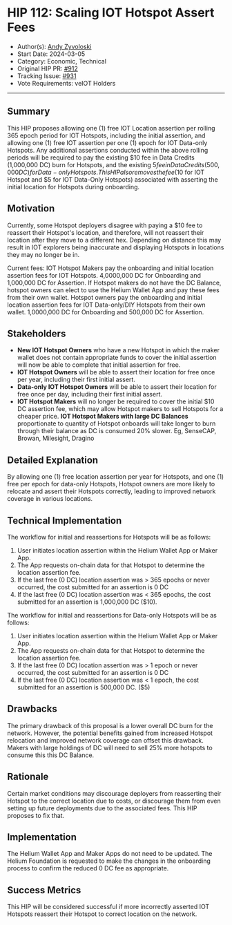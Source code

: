 # HIP 112: Scaling IOT Hotspot Assert Fees

- Author(s): [Andy Zyvoloski](https://github.com/heatedlime)
- Start Date: 2024-03-05
- Category: Economic, Technical
- Original HIP PR: [#912](https://github.com/helium/HIP/pull/912)
- Tracking Issue: [#931](https://github.com/helium/HIP/issues/931)
- Vote Requirements: veIOT Holders

---

## Summary

This HIP proposes allowing one (1) free IOT Location assertion per rolling 365 epoch period for IOT Hotspots, including the initial assertion, and allowing one (1) free IOT assertion per one (1) epoch for IOT Data-only Hotspots. Any additional assertions conducted within the above rolling periods will be required to pay the existing $10 fee in Data Credits (1,000,000 DC) burn for Hotspots, and the existing $5 fee in Data Credits (500,000 DC) for Data-only Hotspots. This HIP also removes the fee ($10 for IOT Hotspot and $5 for IOT Data-Only Hotspots) associated with asserting the initial location for Hotspots during onboarding.

## Motivation

Currently, some Hotspot deployers disagree with paying a $10 fee to reassert their Hotspot's location, and therefore, will not reassert their location after they move to a different hex. Depending on distance this may result in IOT explorers being inaccurate and displaying Hotspots in locations they may no longer be in.  

Current fees:
IOT Hotspot Makers pay the onboarding and initial location assertion fees for IOT Hotspots. 4,0000,000 DC for Onboarding and 1,000,000 DC for Assertion.
If Hotspot makers do not have the DC Balance, hotspot owners can elect to use the Helium Wallet App and pay these fees from their own wallet.
Hotspot owners pay the onboarding and initial location assertion fees for IOT Data-only/DIY  Hotspots from their own wallet. 1,0000,000 DC for Onboarding and 500,000 DC for Assertion.

## Stakeholders

- **New IOT Hotspot Owners** who have a new Hotspot in which the maker wallet does not contain appropriate funds to cover the initial assertion will now be able to complete that initial assertion for free.
- **IOT Hotspot Owners** will be able to assert their location for free once per year, including their first initial assert.
- **Data-only IOT Hotspot Owners** will be able to assert their location for free once per day, including their first initial assert.
- **IOT Hotspot Makers** will no longer be required to cover the initial $10 DC assertion fee, which may allow Hotspot makers to sell Hotspots for a cheaper price.
  **IOT Hotspot Makers with large DC Balances** proportionate to quantity of Hotspot onboards will take longer to burn through their balance as DC is consumed 20% slower. Eg, SenseCAP, Browan, Milesight, Dragino

## Detailed Explanation
By allowing one (1) free location assertion per year for Hotspots, and one (1) free per epoch for data-only Hotspots, Hotspot owners are more likely to relocate and assert their Hotspots correctly, leading to improved network coverage in various locations. 

## Technical Implementation

The workflow for initial and reassertions for Hotspots will be as follows:

1. User initiates location assertion within the Helium Wallet App or Maker App.
2. The App requests on-chain data for that Hotspot to determine the location assertion fee.
3. If the last free (0 DC) location assertion was > 365 epochs or never occurred, the cost submitted for an assertion is 0 DC
4. If the last free (0 DC) location assertion was < 365 epochs, the cost submitted for an assertion is 1,000,000 DC ($10).

The workflow for initial and reassertions for Data-only Hotspots will be as follows:

1. User initiates location assertion within the Helium Wallet App or Maker App.
2. The App requests on-chain data for that Hotspot to determine the location assertion fee.
3. If the last free (0 DC) location assertion was > 1 epoch or never occurred, the cost submitted for an assertion is 0 DC
4. If the last free (0 DC) location assertion was < 1 epoch, the cost submitted for an assertion is 500,000 DC. ($5)


## Drawbacks

The primary drawback of this proposal is a lower overall DC burn for the network. However, the potential benefits gained from increased Hotspot relocation and improved network coverage can offset this drawback.
Makers with large holdings of DC will need to sell 25% more hotspots to consume this this DC Balance.

## Rationale

Certain market conditions may discourage deployers from reasserting their Hotspot to the correct location due to costs, or discourage them from even setting up future deployments due to the associated fees. This HIP proposes to fix that.

## Implementation

The Helium Wallet App and Maker Apps do not need to be updated. 
The Helium Foundation is requested to make the changes in the onboarding process to confirm the reduced 0 DC fee as appropriate.

## Success Metrics
This HIP will be considered successful if more incorrectly asserted IOT Hotspots reassert their Hotspot to correct location on the network.

